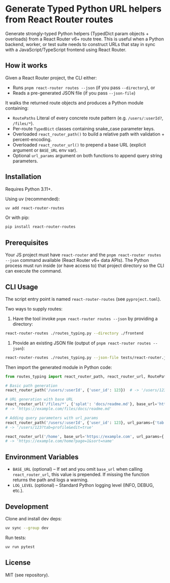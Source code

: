 # Generate Typed Python URL helpers from React Router routes

Generate strongly-typed Python helpers (TypedDict param objects + overloads) from a React Router v6+ route tree. This is useful when a Python backend, worker, or test suite needs to construct URLs that stay in sync with a JavaScript/TypeScript frontend using React Router.

## How it works

Given a React Router project, the CLI either:

* Runs `pnpm react-router routes --json` (if you pass `--directory`), or
* Reads a pre-generated JSON file (if you pass `--json-file`)

It walks the returned route objects and produces a Python module containing:

* `RoutePaths` Literal of every concrete route pattern (e.g. `/users/:userId?`, `/files/*`).
* Per-route `TypedDict` classes containing snake_case parameter keys.
* Overloaded `react_router_path()` to build a relative path with validation + percent-encoding.
* Overloaded `react_router_url()` to prepend a base URL (explicit argument or `BASE_URL` env var).
* Optional `url_params` argument on both functions to append query string parameters.

## Installation

Requires Python 3.11+.

Using uv (recommended):

```bash
uv add react-router-routes
```

Or with pip:

```bash
pip install react-router-routes
```

## Prerequisites

Your JS project must have `react-router` and the `pnpm react-router routes --json` command available (React Router v6+ data APIs). The Python process must run inside (or have access to) that project directory so the CLI can execute the command.

## CLI Usage

The script entry point is named `react-router-routes` (see `pyproject.toml`).

Two ways to supply routes:

1. Have the tool invoke `pnpm react-router routes --json` by providing a directory:

```bash
react-router-routes ./routes_typing.py --directory ./frontend
```

1. Provide an existing JSON file (output of `pnpm react-router routes --json`):

```bash
react-router-routes ./routes_typing.py --json-file tests/react-router.json
```

Then import the generated module in Python code:

```python
from routes_typing import react_router_path, react_router_url, RoutePaths

# Basic path generation
react_router_path('/users/:userId', {'user_id': 123})  # -> '/users/123'

# URL generation with base URL
react_router_url('/files/*', {'splat': 'docs/readme.md'}, base_url='https://example.com')
# -> 'https://example.com/files/docs/readme.md'

# Adding query parameters with url_params
react_router_path('/users/:userId', {'user_id': 123}, url_params={'tab': 'profile', 'edit': 'true'})
# -> '/users/123?tab=profile&edit=true'

react_router_url('/home', base_url='https://example.com', url_params={'page': '1', 'sort': 'name'})
# -> 'https://example.com/home?page=1&sort=name'
```

 
## Environment Variables

* `BASE_URL` (optional) – If set and you omit `base_url` when calling `react_router_url`, this value is prepended. If missing the function returns the path and logs a warning.
* `LOG_LEVEL` (optional) – Standard Python logging level (INFO, DEBUG, etc.).

 
## Development

Clone and install dev deps:

```bash
uv sync --group dev
```

Run tests:

```bash
uv run pytest
```
  
## License

MIT (see repository).

